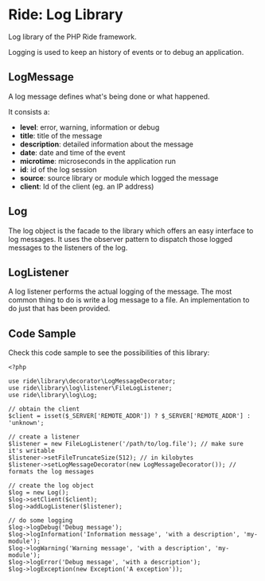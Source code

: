 # Ride: Log Library

Log library of the PHP Ride framework.

Logging is used to keep an history of events or to debug an application.

## LogMessage

A log message defines what's being done or what happened.

It consists a:

* __level__: error, warning, information or debug
* __title__: title of the message
* __description__: detailed information about the message
* __date__: date and time of the event
* __microtime__: microseconds in the application run 
* __id__: id of the log session
* __source__: source library or module which logged the message 
* __client__: Id of the client (eg. an IP address)

## Log

The log object is the facade to the library which offers an easy interface to log messages.
It uses the observer pattern to dispatch those logged messages to the listeners of the log.

## LogListener

A log listener performs the actual logging of the message.
The most common thing to do is write a log message to a file.
An implementation to do just that has been provided.

## Code Sample

Check this code sample to see the possibilities of this library:

    <?php
    
    use ride\library\decorator\LogMessageDecorator;
    use ride\library\log\listener\FileLogListener;
    use ride\library\log\Log;
    
    // obtain the client
    $client = isset($_SERVER['REMOTE_ADDR']) ? $_SERVER['REMOTE_ADDR'] : 'unknown';

    // create a listener
    $listener = new FileLogListener('/path/to/log.file'); // make sure it's writable
    $listener->setFileTruncateSize(512); // in kilobytes
    $listener->setLogMessageDecorator(new LogMessageDecorator()); // formats the log messages
    
    // create the log object
    $log = new Log();
    $log->setClient($client);
    $log->addLogListener($listener);
    
    // do some logging
    $log->logDebug('Debug message');
    $log->logInformation('Information message', 'with a description', 'my-module');
    $log->logWarning('Warning message', 'with a description', 'my-module');
    $log->logError('Debug message', 'with a description');
    $log->logException(new Exception('A exception'));
    